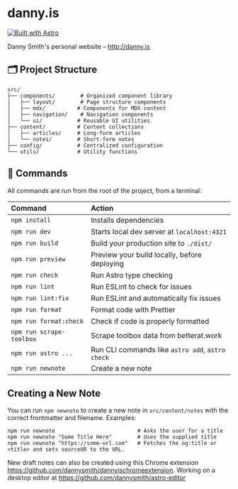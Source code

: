 # danny.is

[![Built with Astro](https://astro.badg.es/v2/built-with-astro/tiny.svg)](https://astro.build)

Danny Smith's personal website – http://danny.is

## 🗂️ Project Structure

```
src/
├── components/        # Organized component library
│   ├── layout/        # Page structure components
│   ├── mdx/          # Components for MDX content
│   ├── navigation/    # Navigation components
│   └── ui/           # Reusable UI utilities
├── content/          # Content collections
│   ├── articles/     # Long-form articles
│   └── notes/        # Short-form notes
├── config/           # Centralized configuration
└── utils/            # Utility functions
```

## 🧞 Commands

All commands are run from the root of the project, from a terminal:

| Command                  | Action                                           |
| :----------------------- | :----------------------------------------------- |
| `npm install`            | Installs dependencies                            |
| `npm run dev`            | Starts local dev server at `localhost:4321`      |
| `npm run build`          | Build your production site to `./dist/`          |
| `npm run preview`        | Preview your build locally, before deploying     |
| `npm run check`          | Run Astro type checking                          |
| `npm run lint`           | Run ESLint to check for issues                   |
| `npm run lint:fix`       | Run ESLint and automatically fix issues          |
| `npm run format`         | Format code with Prettier                        |
| `npm run format:check`   | Check if code is properly formatted              |
| `npm run scrape-toolbox` | Scrape toolbox data from betterat.work           |
| `npm run astro ...`      | Run CLI commands like `astro add`, `astro check` |
| `npm run newnote`        | Create a new note                                |

## Creating a New Note

You can run `npm newnote` to create a new note in `src/content/notes` with the correct frontmatter and filename. Examples:

```shell
npm run newnote                          # Asks the user for a title
npm run newnote "Some Title Here"        # Uses the supplied title
npm run newnote "https://some-url.com"   # Fetches the og:title or <title> and sets sourceUR to the URL.
```

New draft notes can also be created using this Chrome extension https://github.com/dannysmith/dannyischromeextension. Working on a desktop editor at https://github.com/dannysmith/astro-editor
